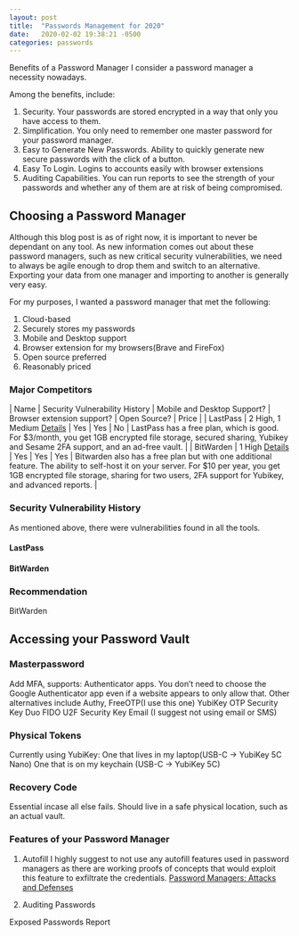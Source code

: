 ```yaml
---
layout: post
title:  "Passwords Management for 2020"
date:   2020-02-02 19:38:21 -0500
categories: passwords
---
```


Benefits of a Password Manager
I consider a password manager a necessity nowadays.

Among the benefits, include:
1. Security. Your passwords are stored encrypted in a way that only you have access to them.
1. Simplification. You only need to remember one master password for your password manager. 
2. Easy to Generate New Passwords. Ability to quickly generate new secure passwords with the click of a button.
3. Easy To Login. Logins to accounts easily with browser extensions
4. Auditing Capabilities. You can run reports to see the strength of your passwords and whether any of them are at risk of being compromised.


## Choosing a Password Manager

Although this blog post is as of right now, it is important to never be dependant on any tool. As new information comes out about these password managers, such as new critical security vulnerabilities, we need to always be agile enough to drop them and switch to an alternative. Exporting your data from one manager and importing to another is generally very easy.

For my purposes, I wanted a password manager that met the following:
1. Cloud-based
2. Securely stores my passwords
2. Mobile and Desktop support
2. Browser extension for my browsers(Brave and FireFox)
3. Open source preferred
4. Reasonably priced

### Major Competitors

| Name     | Security Vulnerability History | Mobile and Desktop Support? | Browser extension support? | Open Source? | Price |
| LastPass | 2 High, 1 Medium        [Details](https://nvd.nist.gov/vuln/search/results?form_type=Basic&results_type=overview&query=lastpass&search_type=all)       | Yes                         | Yes                        | No           | LastPass has a free plan, which is good. For $3/month, you get 1GB encrypted file storage, secured sharing, Yubikey and Sesame 2FA support, and an ad-free vault.   |
| BitWarden | 1 High              [Details](https://nvd.nist.gov/vuln/search/results?form_type=Basic&results_type=overview&query=bitwarden&search_type=all)          | Yes                         | Yes                        | Yes          | Bitwarden also has a free plan but with one additional feature. The ability to self-host it on your server. For $10 per year, you get 1GB encrypted file storage, sharing for two users, 2FA support for Yubikey, and advanced reports.   |

### Security Vulnerability History

As mentioned above, there were vulnerabilities found in all the tools.

#### LastPass


#### BitWarden


### Recommendation

BitWarden





## Accessing your Password Vault

### Masterpassword
Add MFA, supports:
Authenticator apps. You don’t need to choose the Google Authenticator app even if a website appears to only allow that. Other alternatives include Authy, FreeOTP(I use this one)
YubiKey OTP Security Key
Duo
FIDO U2F Security Key
Email (I suggest not using email or SMS)

### Physical Tokens
Currently using YubiKey:
One that lives in my laptop(USB-C -> YubiKey 5C Nano)
One that is on my keychain (USB-C -> YubiKey 5C)

### Recovery Code
Essential incase all else fails.
Should live in a safe physical location, such as an actual vault.

### Features of your Password Manager
1. Autofill
I highly suggest to not use any autofill features used in password managers as there are working proofs of concepts that would exploit this feature to exfiltrate the credentials.
[Password Managers: Attacks and Defenses](https://www.cs.columbia.edu/~suman/docs/suman_pwdmgr.pdf)

2. Auditing Passwords

Exposed Passwords Report






